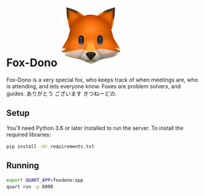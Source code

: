 # Fox-Dono ![Fox-Dono](fox.png)
Fox-Dono is a very special fox, who keeps track of when meetings are, who is attending, and lets everyone know. Foxes are problem solvers, and guides. ありがとう ございます きつねーどの.

## Setup

You'll need Python 3.6 or later installed to run the server. To install the required libraries:

```bash
pip install -Ur requirements.txt
```

## Running

```bash
export QUART_APP=foxdono:app
quart run -p 8000
```
